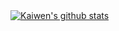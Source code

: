 <a href="https://github.com/anuraghazra/github-readme-stats">
  <img align="center" src="https://github-readme-stats.anuraghazra1.vercel.app/api?username=Duankaiwen&show_icons=true&include_all_commits=true&theme=vue" alt="Kaiwen's github stats" />
</a>
